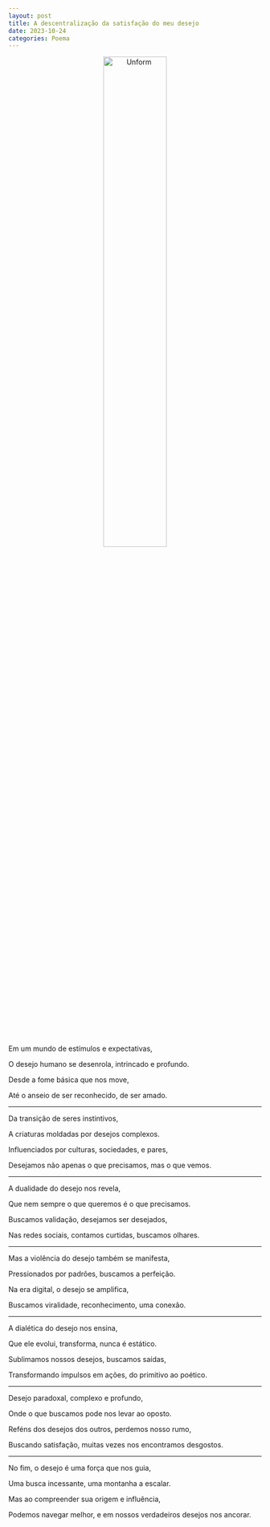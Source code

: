 ```yaml
---
layout: post
title: A descentralização da satisfação do meu desejo
date: 2023-10-24
categories: Poema
---
```


<p align="center">
<img src="{{ site.baseurl }}/images/2023-10-24-A-descentralizacao-da-satisfacao-do-meu-desejo.png" height="50%" width="50%" alt="Unform" />
</p>

Em um mundo de estímulos e expectativas,

O desejo humano se desenrola, intrincado e profundo.

Desde a fome básica que nos move,

Até o anseio de ser reconhecido, de ser amado.

---

Da transição de seres instintivos,

A criaturas moldadas por desejos complexos.

Influenciados por culturas, sociedades, e pares,

Desejamos não apenas o que precisamos, mas o que vemos.

---

A dualidade do desejo nos revela,

Que nem sempre o que queremos é o que precisamos.

Buscamos validação, desejamos ser desejados,

Nas redes sociais, contamos curtidas, buscamos olhares.

---

Mas a violência do desejo também se manifesta,

Pressionados por padrões, buscamos a perfeição.

Na era digital, o desejo se amplifica,

Buscamos viralidade, reconhecimento, uma conexão.

---

A dialética do desejo nos ensina,

Que ele evolui, transforma, nunca é estático.

Sublimamos nossos desejos, buscamos saídas,

Transformando impulsos em ações, do primitivo ao poético.

---

Desejo paradoxal, complexo e profundo,

Onde o que buscamos pode nos levar ao oposto.

Reféns dos desejos dos outros, perdemos nosso rumo,

Buscando satisfação, muitas vezes nos encontramos desgostos.

---

No fim, o desejo é uma força que nos guia,

Uma busca incessante, uma montanha a escalar.

Mas ao compreender sua origem e influência,

Podemos navegar melhor, e em nossos verdadeiros desejos nos ancorar.


